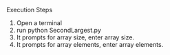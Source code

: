 Execution Steps

1. Open a terminal
2. run python SecondLargest.py
3. It prompts for array size, enter array size.
4. It prompts for array elements, enter array elements.
